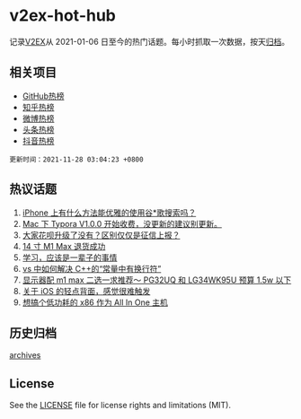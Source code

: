 # v2ex-hot-hub

 记录[V2EX](https://www.v2ex.com/)从 2021-01-06 日至今的热门话题。每小时抓取一次数据，按天[归档](archives)。
 
 ## 相关项目

- [GitHub热榜](https://github.com/lonnyzhang423/github-hot-hub)
- [知乎热榜](https://github.com/lonnyzhang423/zhihu-hot-hub)
- [微博热榜](https://github.com/lonnyzhang423/weibo-hot-hub)
- [头条热榜](https://github.com/lonnyzhang423/toutiao-hot-hub)
- [抖音热榜](https://github.com/lonnyzhang423/douyin-hot-hub)


 `更新时间：2021-11-28 03:04:23 +0800`

## 热议话题

1. [iPhone 上有什么方法能优雅的使用谷*歌搜索吗？](https://www.v2ex.com/t/818326)
1. [Mac 下 Typora V1.0.0 开始收费，没更新的建议别更新。](https://www.v2ex.com/t/818303)
1. [大家花呗升级了没有？区别仅仅是征信上报？](https://www.v2ex.com/t/818336)
1. [14 寸 M1 Max 退货成功](https://www.v2ex.com/t/818301)
1. [学习，应该是一辈子的事情](https://www.v2ex.com/t/818365)
1. [vs 中如何解决 C++的“常量中有换行符”](https://www.v2ex.com/t/818321)
1. [显示器配 m1 max 二选一求推荐～ PG32UQ 和 LG34WK95U 预算 1.5w 以下](https://www.v2ex.com/t/818325)
1. [关于 iOS 的轻点背面，感觉很难触发](https://www.v2ex.com/t/818327)
1. [想搞个低功耗的 x86 作为 All In One 主机](https://www.v2ex.com/t/818363)

## 历史归档

[archives](archives)

## License

See the [LICENSE](LICENSE) file for license rights and limitations (MIT).
